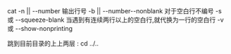 cat 
 -n || --number 输出行号
 -b || --number--nonblank 对于空白行不编号
 -s 或 --squeeze-blank 当遇到有连续两行以上的空白行,就代换为一行的空白行
 -v 或 --show-nonprinting

跳到目前目录的上上两层 :
    cd ../..
